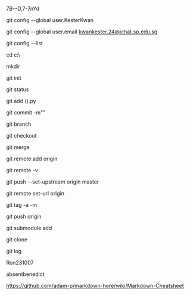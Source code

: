 7B--D,7-7nYd

git config --global user.KesterKwan

git config --global user.email kwankester.24@ichat.sp.edu.sg

git config --list

cd c:\

mkdir 

git init

git status

git add ().py

git commit -m""

git branch

git checkout

git merge

git remote add origin <url>

git remote -v

git push --set-upstream origin master

git remote set-url origin <url>

git tag -a <tag> -m <comment>

git push origin <tag>

git submodule add <url>

git clone <url>

git log

Ron231007

absentbenedict

https://github.com/adam-p/markdown-here/wiki/Markdown-Cheatsheet
